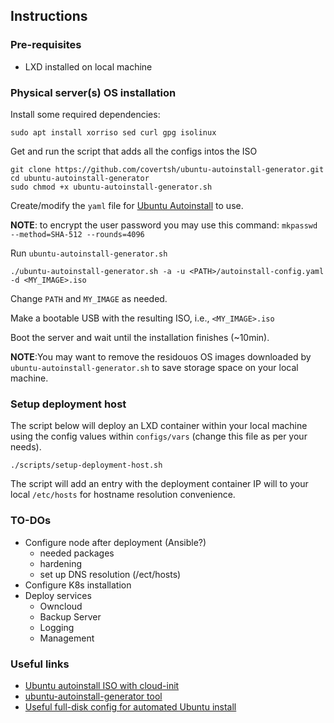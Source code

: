 ## Instructions

### Pre-requisites

  - LXD installed on local machine

### Physical server(s) OS installation
Install some required dependencies:

`sudo apt install xorriso sed curl gpg isolinux`

Get and run the script that adds all the configs intos the ISO

```
git clone https://github.com/covertsh/ubuntu-autoinstall-generator.git
cd ubuntu-autoinstall-generator
sudo chmod +x ubuntu-autoinstall-generator.sh
```

Create/modify the `yaml` file for 
[Ubuntu Autoinstall](https://ubuntu.com/server/docs/install/autoinstall) to use.

__NOTE__: to encrypt the user password you may use this command: `mkpasswd --method=SHA-512 --rounds=4096`   

Run `ubuntu-autoinstall-generator.sh` 

`./ubuntu-autoinstall-generator.sh -a -u <PATH>/autoinstall-config.yaml -d <MY_IMAGE>.iso`

Change `PATH` and `MY_IMAGE` as needed.

Make a bootable USB with the resulting ISO, i.e., `<MY_IMAGE>.iso`

Boot the server and wait until the installation finishes (~10min). 

__NOTE__:You may want to remove the residouos OS images downloaded by 
`ubuntu-autoinstall-generator.sh` to save storage space on your local 
machine.

### Setup deployment host

The script below will deploy an LXD container within your local machine using
the config values within `configs/vars` (change this file as per your needs). 

`./scripts/setup-deployment-host.sh`

The script will add an entry with the deployment container IP will to your 
local `/etc/hosts` for hostname resolution convenience. 


### TO-DOs

  - Configure node after deployment (Ansible?)
    - needed packages
    - hardening
    - set up DNS resolution (/ect/hosts)
  - Configure K8s installation
  - Deploy services 
    - Owncloud
    - Backup Server
    - Logging
    - Management



### Useful links

 * [Ubuntu autoinstall ISO with cloud-init](https://www.pugetsystems.com/labs/hpc/How-To-Make-Ubuntu-Autoinstall-ISO-with-Cloud-init-2213/)
 * [ubuntu-autoinstall-generator tool](https://github.com/covertsh/ubuntu-autoinstall-generator)
 * [Useful full-disk config for automated Ubuntu install](https://itectec.com/ubuntu/ubuntu-how-to-autoinstall-config-fill-disk-option-on-ubuntu-20-04-automated-server-insall/)